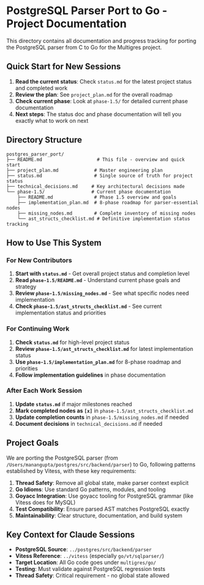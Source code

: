 # PostgreSQL Parser Port to Go - Project Documentation

This directory contains all documentation and progress tracking for porting the PostgreSQL parser from C to Go for the Multigres project.

## Quick Start for New Sessions

1. **Read the current status**: Check `status.md` for the latest project status and completed work
2. **Review the plan**: See `project_plan.md` for the overall roadmap
3. **Check current phase**: Look at `phase-1.5/` for detailed current phase documentation
4. **Next steps**: The status doc and phase documentation will tell you exactly what to work on next

## Directory Structure

```
postgres_parser_port/
├── README.md                    # This file - overview and quick start
├── project_plan.md             # Master engineering plan
├── status.md                   # Single source of truth for project status
├── technical_decisions.md     # Key architectural decisions made
└── phase-1.5/                 # Current phase documentation
    ├── README.md               # Phase 1.5 overview and goals
    ├── implementation_plan.md  # 8-phase roadmap for parser-essential nodes
    ├── missing_nodes.md        # Complete inventory of missing nodes
    └── ast_structs_checklist.md # Definitive implementation status tracking
```

## How to Use This System

### For New Contributors
1. **Start with `status.md`** - Get overall project status and completion level
2. **Read `phase-1.5/README.md`** - Understand current phase goals and strategy
3. **Review `phase-1.5/missing_nodes.md`** - See what specific nodes need implementation
4. **Check `phase-1.5/ast_structs_checklist.md`** - See current implementation status and priorities

### For Continuing Work
1. **Check `status.md`** for high-level project status
2. **Review `phase-1.5/ast_structs_checklist.md`** for latest implementation status
3. **Use `phase-1.5/implementation_plan.md`** for 8-phase roadmap and priorities
4. **Follow implementation guidelines** in phase documentation

### After Each Work Session
1. **Update `status.md`** if major milestones reached
2. **Mark completed nodes as `[x]`** in `phase-1.5/ast_structs_checklist.md`
3. **Update completion counts** in `phase-1.5/missing_nodes.md` if needed
4. **Document decisions** in `technical_decisions.md` if needed

## Project Goals

We are porting the PostgreSQL parser (from `/Users/manangupta/postgres/src/backend/parser`) to Go, following patterns established by Vitess, with these key requirements:

1. **Thread Safety**: Remove all global state, make parser context explicit
2. **Go Idioms**: Use standard Go patterns, modules, and tooling
3. **Goyacc Integration**: Use goyacc tooling for PostgreSQL grammar (like Vitess does for MySQL)
4. **Test Compatibility**: Ensure parsed AST matches PostgreSQL exactly
5. **Maintainability**: Clear structure, documentation, and build system

## Key Context for Claude Sessions

- **PostgreSQL Source**: `../postgres/src/backend/parser`
- **Vitess Reference**: `../vitess` (especially `go/vt/sqlparser/`)
- **Target Location**: All Go code goes under `multigres/go/`
- **Testing**: Must validate against PostgreSQL regression tests
- **Thread Safety**: Critical requirement - no global state allowed